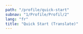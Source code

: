 ```yaml
---
path: "/profile/quick-start"
subnav: "1/Profile/Profil/2"
lang: "fr"
title: "Quick Start (Translate)"
---
```


<helmet>
<title> Profil - Quick Start (Translate)</title>
</helmet>
